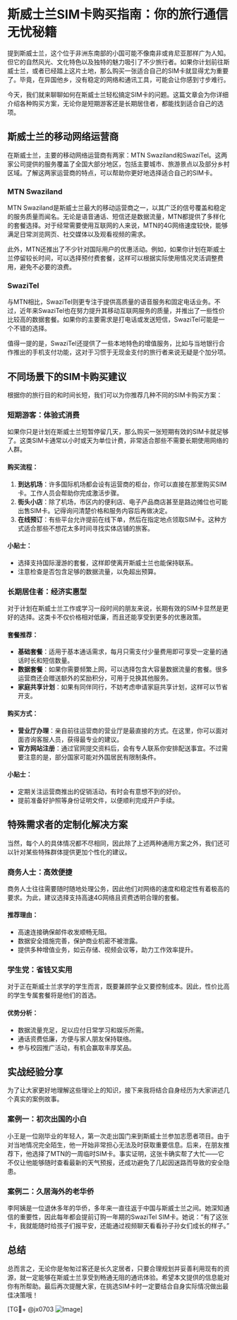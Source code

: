 # 斯威士兰SIM卡购买指南：你的旅行通信无忧秘籍

提到斯威士兰，这个位于非洲东南部的小国可能不像南非或肯尼亚那样广为人知。但它的自然风光、文化特色以及独特的魅力吸引了不少旅行者。如果你计划前往斯威士兰，或者已经踏上这片土地，那么购买一张适合自己的SIM卡就显得尤为重要了。毕竟，在异国他乡，没有稳定的网络和通讯工具，可能会让你感到寸步难行。

今天，我们就来聊聊如何在斯威士兰轻松搞定SIM卡的问题。这篇文章会为你详细介绍各种购买方案，无论你是短期游客还是长期居住者，都能找到适合自己的选项。

## 斯威士兰的移动网络运营商

在斯威士兰，主要的移动网络运营商有两家：MTN Swaziland和SwaziTel。这两家公司提供的服务覆盖了全国大部分地区，包括主要城市、旅游景点以及部分乡村区域。了解这两家运营商的特点，可以帮助你更好地选择适合自己的SIM卡。

### MTN Swaziland

MTN Swaziland是斯威士兰最大的移动运营商之一，以其广泛的信号覆盖和稳定的服务质量而闻名。无论是语音通话、短信还是数据流量，MTN都提供了多样化的套餐选择。对于经常需要使用互联网的人来说，MTN的4G网络速度较快，能够满足日常浏览网页、社交媒体以及观看视频的需求。

此外，MTN还推出了不少针对国际用户的优惠活动。例如，如果你计划在斯威士兰停留较长时间，可以选择预付费套餐，这样可以根据实际使用情况灵活调整费用，避免不必要的浪费。

### SwaziTel

与MTN相比，SwaziTel则更专注于提供高质量的语音服务和固定电话业务。不过，近年来SwaziTel也在努力提升其移动互联网服务的质量，并推出了一些性价比较高的数据套餐。如果你的主要需求是打电话或发送短信，SwaziTel可能是一个不错的选择。

值得一提的是，SwaziTel还提供了一些本地特色的增值服务，比如与当地银行合作推出的手机支付功能，这对于习惯于无现金支付的旅行者来说无疑是个加分项。

## 不同场景下的SIM卡购买建议

根据你的旅行目的和时间长短，我们可以为你推荐几种不同的SIM卡购买方案：

### 短期游客：体验式消费

如果你只是计划在斯威士兰短暂停留几天，那么购买一张短期有效的SIM卡就足够了。这类SIM卡通常以小时或天为单位计费，非常适合那些不需要长期使用网络的人群。

#### 购买流程：
1. **到达机场**：许多国际机场都会设有运营商的柜台，你可以直接在那里购买SIM卡。工作人员会帮助你完成激活步骤。
2. **街头小店**：除了机场，市区内的便利店、电子产品商店甚至是路边摊位也可能出售SIM卡。记得询问清楚价格和服务内容后再做决定。
3. **在线预订**：有些平台允许提前在线下单，然后在指定地点领取SIM卡。这种方式适合那些不想花太多时间寻找实体店铺的旅客。

#### 小贴士：
- 选择支持国际漫游的套餐，这样即使离开斯威士兰也能保持联系。
- 注意检查是否包含足够的数据流量，以免超出预算。

### 长期居住者：经济实惠型

对于计划在斯威士兰工作或学习一段时间的朋友来说，长期有效的SIM卡显然是更好的选择。这类卡不仅价格相对低廉，而且还能享受到更多的优惠政策。

#### 套餐推荐：
- **基础套餐**：适用于基本通话需求，每月只需支付少量费用即可享受一定量的通话时长和短信数量。
- **数据套餐**：如果你需要频繁上网，可以选择包含大容量数据流量的套餐。很多运营商还会赠送额外的奖励积分，可用于兑换其他服务。
- **家庭共享计划**：如果有同伴同行，不妨考虑申请家庭共享计划，这样可以节省开支。

#### 购买方式：
- **营业厅办理**：亲自前往运营商的营业厅是最直接的方式。在这里，你可以面对面咨询客服人员，获得最专业的建议。
- **官方网站注册**：通过官网提交资料后，会有专人联系你安排配送事宜。不过需要注意的是，部分国家可能对外国居民有限制条件。

#### 小贴士：
- 定期关注运营商推出的促销活动，有时会有意想不到的好价。
- 提前准备好护照等身份证明文件，以便顺利完成开户手续。

## 特殊需求者的定制化解决方案

当然，每个人的具体情况都不尽相同，因此除了上述两种通用方案之外，我们还可以针对某些特殊群体提供更加个性化的建议。

### 商务人士：高效便捷

商务人士往往需要随时随地处理公务，因此他们对网络的速度和稳定性有着极高的要求。为此，建议选择支持高速4G网络且资费透明合理的套餐。

#### 推荐理由：
- 高速连接确保邮件收发顺畅无阻。
- 数据安全措施完善，保护商业机密不被泄露。
- 提供多种增值业务，如云存储、视频会议等，助力工作效率提升。

### 学生党：省钱又实用

对于正在斯威士兰求学的学生而言，既要兼顾学业又要控制成本。因此，性价比高的学生专属套餐将是他们的首选。

#### 优势分析：
- 数据流量充足，足以应付日常学习和娱乐所需。
- 通话资费低廉，方便与家人朋友保持联络。
- 参与校园推广活动，有机会赢取丰厚奖品。

## 实战经验分享

为了让大家更好地理解这些理论上的知识，接下来我将结合自身经历为大家讲述几个真实的案例故事。

### 案例一：初次出国的小白

小王是一位刚毕业的年轻人，第一次走出国门来到斯威士兰参加志愿者项目。由于对当地情况完全陌生，他一开始非常担心无法及时获取重要信息。后来，在朋友推荐下，他选择了MTN的一周临时SIM卡。事实证明，这张卡确实帮了大忙——它不仅让他能够随时查看最新的天气预报，还成功避免了几起因迷路而导致的安全隐患。

### 案例二：久居海外的老华侨

李阿姨是一位退休多年的华侨，多年来一直往返于中国与斯威士兰之间。她深知通信的重要性，因此每年都会提前订购一年期的SwaziTel SIM卡。她说：“有了这张卡，我就能随时给孩子们报平安，还能通过视频聊天看看孙子孙女们成长的样子。”

## 总结

总而言之，无论你是匆匆过客还是长久定居者，只要合理规划并妥善利用现有的资源，就一定能够在斯威士兰享受到畅通无阻的通讯体验。希望本文提供的信息能对你有所帮助。最后再次提醒大家，在挑选SIM卡时一定要结合自身实际情况做出最佳决策哦！

[TG💪+ @jx0703 ![Image](https://github.com/user-attachments/assets/dbca1d08-cadb-493c-b0ec-ad6f7a83f270)]